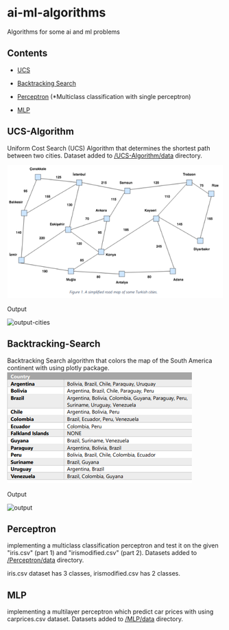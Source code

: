 # ai-ml-algorithms
Algorithms for some ai and ml problems

## Contents

- [UCS](#ucs-algorithm)

- [Backtracking Search](#backtracking-search)

- [Perceptron](#perceptron) (*Multiclass classification with single perceptron)

- [MLP](#mlp)

## UCS-Algorithm
 
Uniform Cost Search (UCS) Algorithm that determines the shortest path between two cities. Dataset added to [/UCS-Algorithm/data](https://github.com/HakkiAkut/ai-ml-algorithms/tree/master/UCS-Algorithm/data) directory.

![cities](https://github.com/HakkiAkut/ai-ml-algorithms/blob/master/UCS-Algorithm/cities.png)

Output

![output-cities](https://user-images.githubusercontent.com/32385870/152206068-1851ff0d-c254-44ef-a1d4-904bf0829988.png)


## Backtracking-Search

Backtracking Search algorithm that colors the map of the South America continent with using plotly package.
![countries](https://github.com/HakkiAkut/ai-ml-algorithms/blob/master/Backtracking-Search/countries.png)

Output

![output](https://user-images.githubusercontent.com/32385870/152212715-726d38a8-e8ff-4d6c-be8f-227dc0e6f32f.png)


## Perceptron

implementing a multiclass classification perceptron and test it on the given "iris.csv" (part 1) and "irismodified.csv" (part 2). Datasets added to [/Perceptron/data](https://github.com/HakkiAkut/ai-ml-algorithms/tree/master/Perceptron/data) directory.

iris.csv dataset has 3 classes, irismodified.csv has 2 classes.


## MLP

implementing a multilayer perceptron which predict car prices with using carprices.csv dataset. Datasets added to [/MLP/data](https://github.com/HakkiAkut/ai-ml-algorithms/tree/master/MLP/data) directory.
